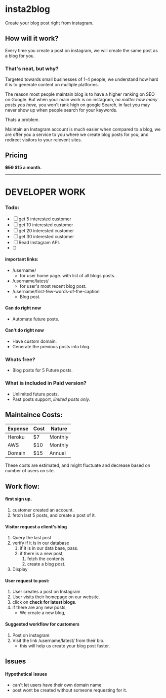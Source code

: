 # insta2blog
Create your blog post right from instagram.

## How will it work?

Every time you create a post on instagram, we will create the same post as a blog for you.

### That's neat, but why?

Targeted towards small businesses of 1-4 people, we understand how hard it is to generate content on multiple platforms.

The reason most people maintain blog is to have a higher ranking on SEO on Google. But when your main work is on instagram, *no matter how many posts you have,* you won't rank high on google Search, in fact you may never show up when people search for your keywords.

Thats a problem. 

Maintain an Instagram account is much easier when compared to a blog, we are offer you a service to you where we create blog posts for you, and redirect visitors to your relevent sites.

## Pricing
**<del>$50</del> $15 a month.**

---------

# DEVELOPER WORK

### Todo:

- [ ] get 5 interested customer
- [ ] get 10 interested customer
- [ ] get 20 interested customer
- [ ] get 30 interested customer
- [ ] Read Instagram API.
- [ ] 


#### important links:

* /username/ 
	* for user home page. with list of all blogs posts.
* /username/latest/
	* for user's most recent blog post.
* /username/first-few-words-of-the-caption
	* Blog post.


#### Can do right now
* Automate future posts.


#### Can't do right now
* Have custom domain.
* Generate the previous posts into blog.


### Whats free?
* Blog posts for 5 Future posts.

### What is included in Paid version?
* Unlimited future posts.
* Past posts support, *limited posts only*.


## Maintaince Costs:



Expense | Cost | Nature
------------ | ------------- | -------------
Heroku | $7 | Monthly
AWS | $10 | Monthly
Domain | $15 | Annual

These costs are estimated, and might fluctuate and decrease based on number of users on site.

## Work flow:

#### first sign up.

1. customer created an account.
2. fetch last 5 posts, and create a post of it.

#### Visitor request a client's blog

1. Query the last post 
2. verify if it is in our database
	1. if it is in our data base, pass.
	2. if there is a new post,
		1. fetch the contents
		2. create a blog post.
3. Display

#### User request to post:

1. User creates a post on Instagram
2. User visits their homepage on our website.
3. click on **check for latest blogs**.
4. if there are any new posts,
	* We create a new blog, 


#### Suggested workflow for customers

1. Post on instagram
2. Visit the link /username/latest/ from their bio.
	* this will help us create your blog post faster.

## Issues

#### Hypothetical issues
* can't let users have their own domain name
* post wont be created without someone requesting for it.

